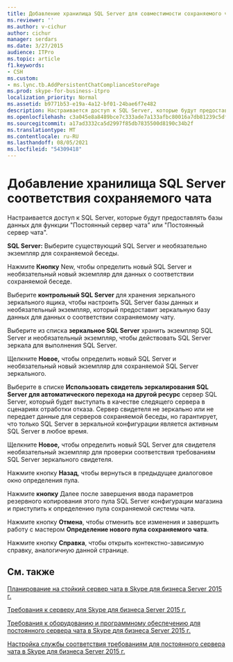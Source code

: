 ```yaml
---
title: Добавление хранилища SQL Server для совместимости сохраняемого чата
ms.reviewer: ''
ms.author: v-cichur
author: cichur
manager: serdars
ms.date: 3/27/2015
audience: ITPro
ms.topic: article
f1.keywords:
- CSH
ms.custom:
- ms.lync.tb.AddPersistentChatComplianceStorePage
ms.prod: skype-for-business-itpro
localization_priority: Normal
ms.assetid: b9771b53-e19a-4a12-bf01-24bae6f7e482
description: Настраивается доступ к SQL Server, которые будут предоставлять базы данных для функции "Постоянный сервер чата" или "Постоянный сервер чата".
ms.openlocfilehash: c3a045e8a8489bce7c333ade7a133afbc80016a7db81239c5df5292854a76870
ms.sourcegitcommit: a17ad3332ca5d2997f85db7835500d8190c34b2f
ms.translationtype: MT
ms.contentlocale: ru-RU
ms.lasthandoff: 08/05/2021
ms.locfileid: "54309418"
---
```

# <a name="add-persistent-chat-compliance-sql-server-store"></a>Добавление хранилища SQL Server соответствия сохраняемого чата
 
Настраивается доступ к SQL Server, которые будут предоставлять базы данных для функции "Постоянный сервер чата" или "Постоянный сервер чата".
  
 **SQL Server:** Выберите существующий SQL Server и необязательно экземпляр для сохраняемой беседы.
  
Нажмите **Кнопку** New, чтобы определить новый SQL Server и необязательный новый экземпляр для данных о соответствии сохраняемой беседе.
  
Выберите **контрольный SQL Server** для хранения зеркального зеркального ящика, чтобы настроить SQL Server базы данных и необязательный экземпляр, который предоставит зеркальную базу данных для данных о соответствии сохраняемому чату.
  
Выберите из списка **зеркальное SQL Server** хранить экземпляр SQL Server и необязательный экземпляр, чтобы действовать SQL Server зеркала для выполнения SQL Server.
  
Щелкните **Новое,** чтобы определить новый SQL Server и необязательный новый экземпляр для сохраняемой SQL Server зеркального.
  
Выберите в списке **Использовать свидетель зеркалирования SQL Server для автоматического перехода на другой ресурс** сервер SQL Server, который будет выступать в качестве следящего сервера в сценариях отработки отказа. Сервер свидетеля не зеркально или не передает данные для серверов сохраняемой беседы, но гарантирует, что только SQL Server в зеркальной конфигурации является активным SQL Server в любое время.
  
Щелкните **Новое,** чтобы определить новый SQL Server для свидетеля необязательный экземпляр для проверки соответствия требованиям SQL Server зеркального свидетеля.
  
Нажмите кнопку **Назад**, чтобы вернуться в предыдущее диалоговое окно определения пула.
  
Нажмите **кнопку** Далее после завершения ввода параметров резервного копирования этого пула SQL Server конфигурации магазина и приступить к определению пула сохраняемой системы чата.
  
Нажмите кнопку **Отмена**, чтобы отменить все изменения и завершить работу с мастером **Определение нового пула сохраняемого чата**.
  
Нажмите кнопку **Справка**, чтобы открыть контекстно-зависимую справку, аналогичную данной странице.
  
## <a name="see-also"></a>См. также

[Планирование на стойкий сервер чата в Skype для бизнеса Server 2015 г.](../../plan-your-deployment/persistent-chat-server/persistent-chat-server.md)
  
[Требования к серверу для Skype для бизнеса Server 2015 г.](../../plan-your-deployment/requirements-for-your-environment/server-requirements.md)
  
[Требования к оборудованию и программному обеспечению для постоянного сервера чата в Skype для бизнеса Server 2015 г.](../../plan-your-deployment/persistent-chat-server/hardware-and-software-requirements.md)
  
[Настройка службы соответствия требованиям для постоянного сервера чата в Skype для бизнеса Server 2015 г.](../../manage/persistent-chat/configure-compliance.md)
